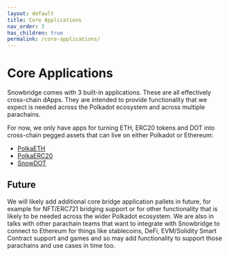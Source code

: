 ```yaml
---
layout: default
title: Core Applications
nav_order: 3
has_children: true
permalink: /core-applications/
---
```

# Core Applications

Snowbridge comes with 3 built-in applications. These are all effectively cross-chain dApps. They are intended to provide functionality that we expect is needed across the Polkadot ecosystem and across multiple parachains.

For now, we only have apps for turning ETH, ERC20 tokens and DOT into cross-chain pegged assets that can live on either Polkadot or Ethereum:
- [PolkaETH](./polkaeth)
- [PolkaERC20](./polkaerc20)
- [SnowDOT](./snowdot)

## Future

We will likely add additional core bridge application pallets in future, for example for NFT/ERC721 bridging support or for other functionality that is likely to be needed across the wider Polkadot ecosystem. We are also in talks with other parachain teams that want to integrate with Snowbridge to connect to Ethereum for things like stablecoins, DeFi, EVM/Solidity Smart Contract support and games and so may add functionality to support those parachains and use cases in time too.
